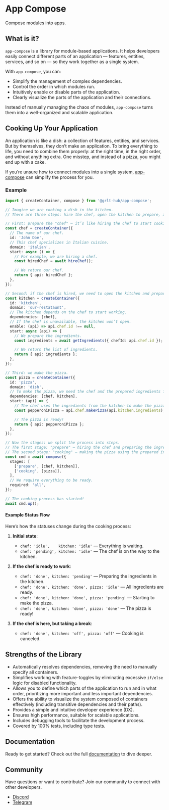 # App Compose

Compose modules into apps.

## What is it?

`app-compose` is a library for module-based applications.
It helps developers easily connect different parts of an application — features, entities, services, and so on — so they work together as a single system.

With `app-compose`, you can:

- Simplify the management of complex dependencies.
- Control the order in which modules run.
- Intuitively enable or disable parts of the application.
- Clearly visualize the parts of the application and their connections.

Instead of manually managing the chaos of modules, `app-compose` turns them into a well-organized and scalable application.

## Cooking Up Your Application

An application is like a dish: a collection of features, entities, and services. But by themselves, they don’t make an application.
To bring everything to life, you need to combine them properly: at the right time, in the right order, and without anything extra.
One misstep, and instead of a pizza, you might end up with a cake.

If you’re unsure how to connect modules into a single system, [app-compose](https://grlt-hub.github.io/app-compose/) can simplify the process for you.

### Example

```ts
import { createContainer, compose } from '@grlt-hub/app-compose';

// Imagine we are cooking a dish in the kitchen.
// There are three steps: hire the chef, open the kitchen to prepare, and cook the pizza.

// First: prepare the "chef" — it’s like hiring the chef to start cooking.
const chef = createContainer({
  // The name of our chef.
  id: 'John Doe',
  // This chef specializes in Italian cuisine.
  domain: 'italian',
  start: async () => {
    // For example, we are hiring a chef.
    const hiredChef = await hireChef();

    // We return our chef.
    return { api: hiredChef };
  },
});

// Second: if the chef is hired, we need to open the kitchen and prepare the ingredients.
const kitchen = createContainer({
  id: 'kitchen',
  domain: 'our-restataunt',
  // The kitchen depends on the chef to start working.
  dependencies: [chef],
  // If the chef is unavailable, the kitchen won’t open.
  enable: (api) => api.chef.id !== null,
  start: async (api) => {
    // We prepare the ingredients.
    const ingredients = await getIngredients({ chefId: api.chef.id });

    // We return the list of ingredients.
    return { api: ingredients };
  },
});

// Third: we make the pizza.
const pizza = createContainer({
  id: 'pizza',
  domain: 'dish',
  // To make the pizza, we need the chef and the prepared ingredients from the kitchen.
  dependencies: [chef, kitchen],
  start: (api) => {
    // The chef uses the ingredients from the kitchen to make the pizza.
    const pepperoniPizza = api.chef.makePizza(api.kitchen.ingredients);

    // The pizza is ready!
    return { api: pepperoniPizza };
  },
});

// Now the stages: we split the process into steps.
// The first stage: "prepare" — hiring the chef and preparing the ingredients in the kitchen.
// The second stage: "cooking" — making the pizza using the prepared ingredients.
const cmd = await compose({
  stages: [
    ['prepare', [chef, kitchen]],
    ['cooking', [pizza]],
  ],
  // We require everything to be ready.
  required: 'all',
});

// The cooking process has started!
await cmd.up();
```

#### Example Status Flow

Here’s how the statuses change during the cooking process:

1. **Initial state**:

   - `chef: 'idle',    kitchen: 'idle'` — Everything is waiting.
   - `chef: 'pending', kitchen: 'idle'` — The chef is on the way to the kitchen.

2. **If the chef is ready to work**:

   - `chef: 'done', kitchen: 'pending'` — Preparing the ingredients in the kitchen.
   - `chef: 'done', kitchen: 'done', pizza: 'idle'` — All ingredients are ready.
   - `chef: 'done', kitchen: 'done', pizza: 'pending'` — Starting to make the pizza.
   - `chef: 'done', kitchen: 'done', pizza: 'done'` — The pizza is ready!

3. **If the chef is here, but taking a break**:
   - `chef: 'done', kitchen: 'off', pizza: 'off'` — Cooking is canceled.

## Strengths of the Library

- Automatically resolves dependencies, removing the need to manually specify all containers.
- Simplifies working with feature-toggles by eliminating excessive `if/else` logic for disabled functionality.
- Allows you to define which parts of the application to run and in what order, prioritizing more important and less important dependencies.
- Offers the ability to visualize the system composed of containers effectively (including transitive dependencies and their paths).
- Provides a simple and intuitive developer experience (DX).
- Ensures high performance, suitable for scalable applications.
- Includes debugging tools to facilitate the development process.
- Covered by 100% tests, including type tests.

## Documentation

Ready to get started? Check out the full [documentation](https://grlt-hub.github.io/app-compose/) to dive deeper.

## Community

Have questions or want to contribute? Join our community to connect with other developers.

- [Discord](https://discord.gg/Q4DFKnxp)
- [Telegram](https://t.me/grlt_hub_app_compose)
